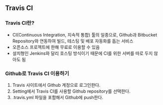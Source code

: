 ## Travis CI
### Travis CI란?
* CI(Continuous Integration, 지속적 통합) 툴의 일종으로, Github과 Bitbucket Repository와 연동하여 빌드, 테스팅 및 배포 자동화를 돕는 서비스
* 오픈소스 프로젝트에 한해 무료로 이용할 수 있음
* 설치형인 Jenkins와 달리 호스팅 방식이기 때문에 CI를 위한 서버를 따로 두지 않아도 됨
### Github로 Travis CI 이용하기
1. Travis 사이트에서 Github 계정으로 로그인한다.
2. Setting에서 Travis CI를 사용할 Github repository를 선택한다.
3. .travis.yml 파일을 포함해서 Github에 push한다.
